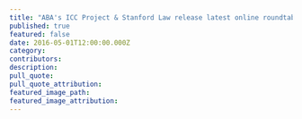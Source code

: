 ```yaml
---
title: "ABA's ICC Project & Stanford Law release latest online roundtable, Arguendo, on witness protection in international atrocity crime trials"
published: true
featured: false
date: 2016-05-01T12:00:00.000Z
category:
contributors:
description:
pull_quote:
pull_quote_attribution:
featured_image_path:
featured_image_attribution:
---
```



